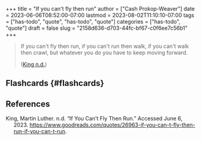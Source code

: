 +++
title = "If you can't fly then run"
author = ["Cash Prokop-Weaver"]
date = 2023-06-06T08:52:00-07:00
lastmod = 2023-08-02T11:10:10-07:00
tags = ["has-todo", "quote", "has-todo", "quote"]
categories = ["has-todo", "quote"]
draft = false
slug = "2158d636-d703-44fc-bf67-c0f6ee7c56b1"
+++

> If you can't fly then run, if you can't run then walk, if you can't walk then crawl, but whatever you do you have to keep moving forward.
>
> (<a href="#citeproc_bib_item_1">King n.d.</a>)


## Flashcards {#flashcards}

## References

<style>.csl-entry{text-indent: -1.5em; margin-left: 1.5em;}</style><div class="csl-bib-body">
  <div class="csl-entry"><a id="citeproc_bib_item_1"></a>King, Martin Luther. n.d. “If You Can’t Fly Then Run.” Accessed June 6, 2023. <a href="https://www.goodreads.com/quotes/26963-if-you-can-t-fly-then-run-if-you-can-t-run">https://www.goodreads.com/quotes/26963-if-you-can-t-fly-then-run-if-you-can-t-run</a>.</div>
</div>

